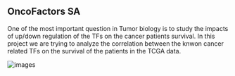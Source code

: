 

## OncoFactors SA



One of the most important question in Tumor biology is to study the impacts of up/down regulation of the TFs on the cancer patients survival. In this project we are trying to analyze the correlation between the knwon cancer related TFs on the survival of the patients in the TCGA data.

![images](banner.jpg)

 
